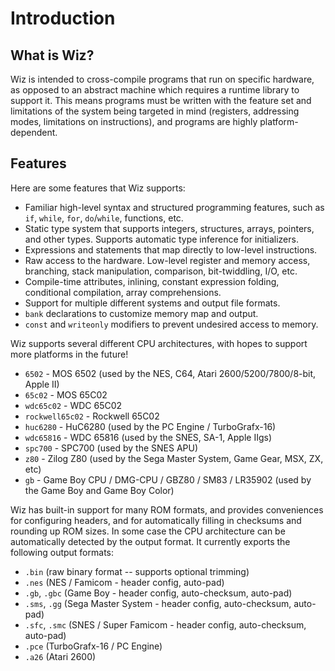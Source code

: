 # Introduction

## What is Wiz?

Wiz is intended to cross-compile programs that run on specific hardware, as opposed to an abstract machine which requires a runtime library to support it. This means programs must be written with the feature set and limitations of the system being targeted in mind (registers, addressing modes, limitations on instructions), and programs are highly platform-dependent.


## Features

Here are some features that Wiz supports:

- Familiar high-level syntax and structured programming features, such as `if`, `while`, `for`, `do`/`while`, functions, etc.
- Static type system that supports integers, structures, arrays, pointers, and other types. Supports automatic type inference for initializers.
- Expressions and statements that map directly to low-level instructions.
- Raw access to the hardware. Low-level register and memory access, branching, stack manipulation, comparison, bit-twiddling, I/O, etc.
- Compile-time attributes, inlining, constant expression folding, conditional compilation, array comprehensions.
- Support for multiple different systems and output file formats.
- `bank` declarations to customize memory map and output.
- `const` and `writeonly` modifiers to prevent undesired access to memory.

Wiz supports several different CPU architectures, with hopes to support more platforms in the future!

- `6502` - MOS 6502 (used by the NES, C64, Atari 2600/5200/7800/8-bit, Apple II)
- `65c02` - MOS 65C02
- `wdc65c02` - WDC 65C02
- `rockwell65c02` - Rockwell 65C02
- `huc6280` - HuC6280 (used by the PC Engine / TurboGrafx-16)
- `wdc65816` - WDC 65816 (used by the SNES, SA-1, Apple IIgs)
- `spc700` - SPC700 (used by the SNES APU)
- `z80` - Zilog Z80 (used by the Sega Master System, Game Gear, MSX, ZX, etc)
- `gb` - Game Boy CPU / DMG-CPU / GBZ80 / SM83 / LR35902 (used by the Game Boy and Game Boy Color)

Wiz has built-in support for many ROM formats, and provides conveniences for configuring headers, and for automatically filling in checksums and rounding up ROM sizes. In some case the CPU architecture can be automatically detected by the output format. It currently exports the following output formats:

- `.bin` (raw binary format -- supports optional trimming)
- `.nes` (NES / Famicom - header config, auto-pad)
- `.gb`, `.gbc` (Game Boy - header config, auto-checksum, auto-pad)
- `.sms`, `.gg` (Sega Master System - header config, auto-checksum, auto-pad) 
- `.sfc`, `.smc` (SNES / Super Famicom - header config, auto-checksum, auto-pad)
- `.pce` (TurboGrafx-16 / PC Engine)
- `.a26` (Atari 2600)
